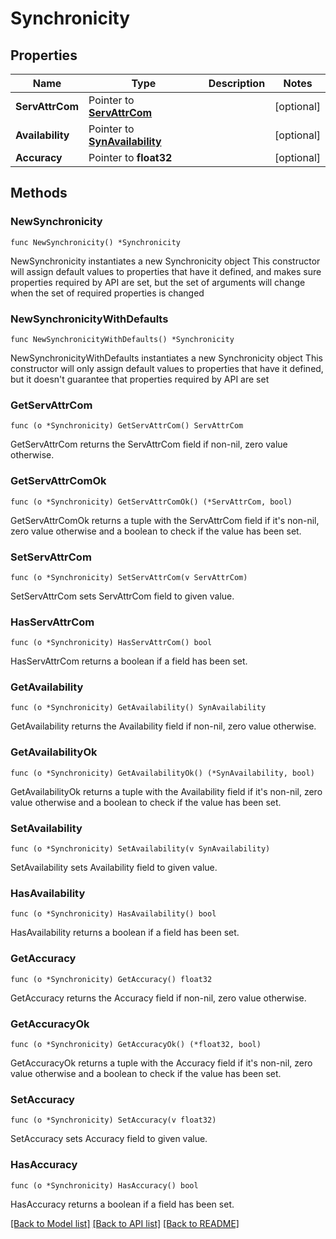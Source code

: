 # Synchronicity

## Properties

Name | Type | Description | Notes
------------ | ------------- | ------------- | -------------
**ServAttrCom** | Pointer to [**ServAttrCom**](ServAttrCom.md) |  | [optional] 
**Availability** | Pointer to [**SynAvailability**](SynAvailability.md) |  | [optional] 
**Accuracy** | Pointer to **float32** |  | [optional] 

## Methods

### NewSynchronicity

`func NewSynchronicity() *Synchronicity`

NewSynchronicity instantiates a new Synchronicity object
This constructor will assign default values to properties that have it defined,
and makes sure properties required by API are set, but the set of arguments
will change when the set of required properties is changed

### NewSynchronicityWithDefaults

`func NewSynchronicityWithDefaults() *Synchronicity`

NewSynchronicityWithDefaults instantiates a new Synchronicity object
This constructor will only assign default values to properties that have it defined,
but it doesn't guarantee that properties required by API are set

### GetServAttrCom

`func (o *Synchronicity) GetServAttrCom() ServAttrCom`

GetServAttrCom returns the ServAttrCom field if non-nil, zero value otherwise.

### GetServAttrComOk

`func (o *Synchronicity) GetServAttrComOk() (*ServAttrCom, bool)`

GetServAttrComOk returns a tuple with the ServAttrCom field if it's non-nil, zero value otherwise
and a boolean to check if the value has been set.

### SetServAttrCom

`func (o *Synchronicity) SetServAttrCom(v ServAttrCom)`

SetServAttrCom sets ServAttrCom field to given value.

### HasServAttrCom

`func (o *Synchronicity) HasServAttrCom() bool`

HasServAttrCom returns a boolean if a field has been set.

### GetAvailability

`func (o *Synchronicity) GetAvailability() SynAvailability`

GetAvailability returns the Availability field if non-nil, zero value otherwise.

### GetAvailabilityOk

`func (o *Synchronicity) GetAvailabilityOk() (*SynAvailability, bool)`

GetAvailabilityOk returns a tuple with the Availability field if it's non-nil, zero value otherwise
and a boolean to check if the value has been set.

### SetAvailability

`func (o *Synchronicity) SetAvailability(v SynAvailability)`

SetAvailability sets Availability field to given value.

### HasAvailability

`func (o *Synchronicity) HasAvailability() bool`

HasAvailability returns a boolean if a field has been set.

### GetAccuracy

`func (o *Synchronicity) GetAccuracy() float32`

GetAccuracy returns the Accuracy field if non-nil, zero value otherwise.

### GetAccuracyOk

`func (o *Synchronicity) GetAccuracyOk() (*float32, bool)`

GetAccuracyOk returns a tuple with the Accuracy field if it's non-nil, zero value otherwise
and a boolean to check if the value has been set.

### SetAccuracy

`func (o *Synchronicity) SetAccuracy(v float32)`

SetAccuracy sets Accuracy field to given value.

### HasAccuracy

`func (o *Synchronicity) HasAccuracy() bool`

HasAccuracy returns a boolean if a field has been set.


[[Back to Model list]](../README.md#documentation-for-models) [[Back to API list]](../README.md#documentation-for-api-endpoints) [[Back to README]](../README.md)


